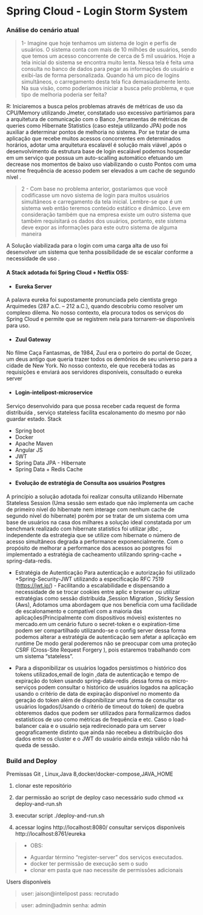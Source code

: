 # Spring Cloud - Login Storm System

### Análise do cenário atual

>  1- Imagine que hoje tenhamos um sistema de login e perfis de usuários. O sistema conta com mais de 10 milhões de usuários, sendo que temos um acesso concorrente de cerca de 5 mil usuários. Hoje a tela inicial do sistema se encontra muito lenta. Nessa tela é feita uma consulta no banco de dados para pegar as informações do usuário e exibi-las de forma personalizada. Quando há um pico de logins simultâneos, o carregamento desta tela fica demasiadamente lento. Na sua visão, como poderíamos iniciar a busca pelo problema, e que tipo de melhoria poderia ser feita?
>  
R: Iniciaremos a busca pelos problemas através de métricas de uso da CPU/Memory utilizando Jmeter,  constatado uso excessivo partiríamos para a arquitetura de comunicação com o Banco ,ferramentas de métricas de queries como Hibernate Statistics (caso esteja utilizando JPA) pode nos auxiliar a determinar pontos de melhoria no sistema.
Por se tratar de uma aplicação que recebe muitos acessos concorrentes em determinados horários,  adotar uma arquitetura escalavél é solução mais viável ,após o desenvolvimento da estrutura base de login escalável podemos hospedar em um serviço que possua um auto-scalling automático efetuando um decrease nos momentos de baixo uso viabilizando o custo 
Pontos com uma enorme frequência de acesso podem ser elevados a um cache de segundo nível .


> 2 - Com base no problema anterior, gostaríamos que você codificasse um novo sistema de login para muitos usuários simultâneos e carregamento da tela inicial. Lembre-se que é um sistema web então teremos conteúdo estático e dinâmico. Leve em consideração também que na empresa existe um outro sistema que também requisitará os dados dos usuários, portanto, este sistema deve expor as informações para este outro sistema de alguma maneira

A Solução viabilizada para o login com uma carga alta de uso foi desenvolver um sistema que tenha possibilidade de se escalar  conforme a necessidade de uso .


#### A Stack adotada foi Spring Cloud + Netflix OSS:

* #### Eureka Server
A palavra eureka foi supostamente  pronunciada pelo  cientista
grego Arquimedes (287 a.C. – 212 a.C.), quando descobriu como
resolver um complexo dilema. No	nosso contexto, ela procura todos os serviços do Spring Cloud e permite que	se registrem	nela
para tornarem-se disponíveis para uso.
* #### Zuul Gateway
No filme Caça Fantasmas, de 1984, Zuul era o	 porteiro do
portal de Gozer, um	 deus	 antigo que queria trazer todos os
demônios de	 seu universo	 para a cidade de New York. No nosso
contexto, ele	 que receberá todas	 as requisições e enviará aos
servidores disponíveis, consultado o eureka server

* ####  Login-intelipost-microservice
Serviço desenvolvido para que possa receber cada request de forma distribuída , serviço stateless facilita escalonamento do mesmo por não guardar estado.
Stack
* Spring boot
* Docker
* Apache Maven
* Angular JS
* JWT
* Spring Data JPA - Hibernate
* Spring Data + Redis Cache
* #### Evolução de estratégia de Consulta aos  usuários Postgres 

A princípio a solução adotada foi realizar consulta utilizando Hibernate Stateless Session (Uma sessão sem estado que não implementa um cache de primeiro nível  do hibernate nem interage com nenhum cache de segundo nível  do hibernate) 
porém por se tratar de um sistema com uma base de usuários na casa dos milhares
a solução ideal constatada por um benchmark realizado com hibernate statistics 
foi utilizar jdbc , independente da estrategia que se utilize com hibernate o número de acesso simultâneos degrada a performance exponencialmente.
Com o propósito de melhorar a performance  dos acessos  ao postgres foi implementado a estratégia de cacheamento utilizando spring-cache + spring-data-redis.

* Estratégia de Autenticação
Para autenticação e autorização foi utilizado +Spring-Security-JWT  utilizando a especificação RFC 7519 (https://jwt.io/) - Facilitando a escalabilidade e dispensando  a necessidade de se trocar cookies entre aplic  e browser ou utilizar estratégias como  sessão distribuída ,Session Migration , Sticky Session (Aws), 
Adotamos uma abordagem que nos beneficia com uma facilidade de escalonamento  e compatível com a maioria das aplicações(Principalmente com dispositivos móveis) existentes no mercado.em um cenário futuro o secret-token e o expiration-time podem ser compartilhado utilizando-se o config server dessa forma podemos alterar a estratégia de autenticação sem afetar a aplicação em runtime
De modo geral poderemos não se preocupar com uma proteção  CSRF (Cross-Site Request Forgery
), pois estaremos  trabalhando com um  sistema  “stateless”.

* Para a disponibilizar os usuários logados  persistimos o histórico dos tokens utilizados,email de login ,data de autenticação e tempo de expiração do token  usando spring-data-redis ,dessa forma os micro-serviços podem consultar o histórico de  usuários logados na aplicação usando o critério de data de expiração disponível no momento da geração do token além de disponibilizar uma forma de consultar os usuários logados(Usando o critério de timeout do token) de quebra obteremos dados que podem ser utilizados para formalizarmos dados  estatísticos  de uso como métricas de frequência e etc.
Caso o load-balancer caia e o usuário seja redirecionado para um server geograficamente distinto que ainda não recebeu a distribuição dos dados entre os cluster  e o JWT do usuário ainda esteja válido não há queda de sessão. 


### Build and Deploy 
Premissas Git , Linux,Java 8,docker/docker-compose,JAVA_HOME

1.  clonar este repositório
2.  dar permissão ao script de deploy caso necessário 
sudo chmod +x deploy-and-run.sh
3. executar script 
./deploy-and-run.sh

4. acessar logins http://localhost:8080/
consultar serviços disponíveis http://localhost:8761/eureka

> * OBS:
> - Aguardar término “register-server” dos serviços executados.
> - docker ter permissão de execução sem o sudo
> - clonar em pasta que nao necessite de permissões adicionais

Users disponíveis

> user: jaison@intelipost
> pass: recrutado

> user: admin@admin
> senha: admin